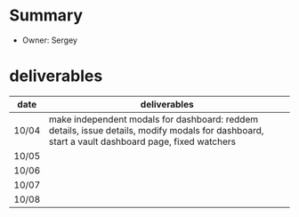 # Summary
* Owner: Sergey

# deliverables
| date  | deliverables |
|--- | ---|
| 10/04  | make independent modals for dashboard: reddem details, issue details, modify modals for dashboard, start a vault dashboard page, fixed watchers |
| 10/05  |  |
| 10/06  |  |
| 10/07  |  |
| 10/08  |  |